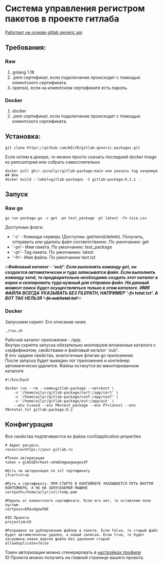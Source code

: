 # Система управления регистром пакетов в проекте гитлаба

[Работает на основе gitlab generic api](https://docs.gitlab.com/ee/user/packages/generic_packages/)   
## Требования:

### Raw
1. golang 1.18  
2. .pem сертификат, если подключение происходит с помощью клиентского сертификата.
3. openssl, если на клиентском сертификате есть пароль.

### Docker
1. docker
2. .pem сертификат, если подключение происходит с помощью клиентского сертификата.

## Установка:

```shell 
git clone https://github.com/WILYR/gitlab-generic-packages.git
```
Если хотим в докере, то можно просто скачать последний docker image из репозитория или собрать самостоятельно  
```shell
docker pull ghcr.io/wilyr/gitlab-package:main или указать tag напрямую
## Или
docker build --label=gitlab-packages -t gitlab-package:0.1.1 .
```

## Запуск

### Raw go

```shell
go run package.go -c get -pn test_package -pt latest -fn nice.csv
```
Доступные флаги:  

- '-c' - Команда серверу (Доступны: get/send/delete). Получить, отправить или удалить файл соответственно. По умолчанию: get
- '-pn'- Имя пакета. По умолчанию: test_package
- '-pt'- Tag пакета. По умолчанию: latest
- '-fn'- Имя файла. По умолчанию text.txt

🔥_**Файловый каталог - 'out/'. Если выполнять команду get, он создается автоматически и туда записыватся файл. Если выполнять команду send, то предварительно необходимо создать этот каталог в корне и скопировать туда нужный для отправки файл. На данный момент поиск будет осуществляться только в этом каталоге. ИМЯ ФАЙЛА ВСЕГДА УКАЗЫВАТЬ БЕЗ FILEPATH, НАПРИМЕР '-fn total.txt'. А ВОТ ТАК НЕЛЬЗЯ ~~'-fn out/total.txt'~~**_🔥  

### Docker

Запускаем скрипт. Его описание ниже.  
```shell
./run.sh
```
Рабочий каталог приложения - /app.   
Внутри скрипта запуска обязательно монтируем вложенные каталоги с серфификатом, свойствами и файловый каталог 'out/'.  
В env задаем свойства, аналогичные флагам go приложения.  
После запуска будет выведен лог приложения и контейнер автоматически удалится. Файлы останутся во вмонтированном каталоге.

```shell
#!/bin/bash

docker run --rm --name=gitlab-package --net=host \
    -v '/home/wilyr/gitlab-package/cert:/app/cert' \
    -v '/home/wilyr/gitlab-package/conf:/app/conf' \
    -v '/home/wilyr/gitlab-package/out:/app/out' \
    --env C=send --env PN=test_package --env PT=latest --env FN=total.txt gitlab-package:0.2
```
## Конфигурация

Все свойства подтягиваются из файла conf/application.properties

```properties
# Адрес ресурса.
resource=https://your.gitlab.ru

#Токен авторизации
token = glAGSEhrheat-xHsWJmgwegwegesdf

#Есть ли авторизация по ssl сертификату
ifcert=true

#Путь к сертификату. ПРИ СТАРТЕ В КОНТЕЙНЕРЕ УКАЗЫВАЕТСЯ ПУТЬ ВНУТРИ КОНТЕЙНЕРА, А НЕ НА ЗАПУСКАЕМОЙ МАШИНЕ
certpath=/home/wilyr/ssl/temp.pem

#Пароль от клиентского сертификата. Если его нет, то оставляем поле пустым
certpass=EMasdgewFWE

#ID Проекта
projectid=10

#Разрешено ли дублирование файлов в пакете. Если false, то старый файл будет автоматически удален, а новый записан. Если true, то будет загружена новая версия файла без удаления старой 
allowduplicate=false
```
Токен авторизации можно сгенерировать в [настройках профиля](https://docs.gitlab.com/ee/user/profile/personal_access_tokens.html)  
ID Проекта можно получить на главной странице вашего проекта.   



